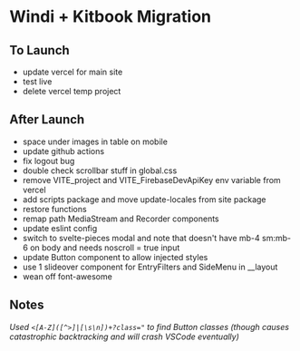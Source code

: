 # Windi + Kitbook Migration

## To Launch
- update vercel for main site
- test live
- delete vercel temp project

## After Launch
- space under images in table on mobile
- update github actions
- fix logout bug
- double check scrollbar stuff in global.css
- remove VITE_project and VITE_FirebaseDevApiKey env variable from vercel
- add scripts package and move update-locales from site package
- restore functions
- remap path MediaStream and Recorder components
- update eslint config
- switch to svelte-pieces modal and note that doesn't have mb-4 sm:mb-6 on body and needs noscroll = true input
- update Button component to allow injected styles
- use 1 slideover component for EntryFilters and SideMenu in __layout
- wean off font-awesome

## Notes
*Used `<[A-Z]([^>]|[\s\n])+?class="` to find Button classes (though causes catastrophic backtracking and will crash VSCode eventually)*